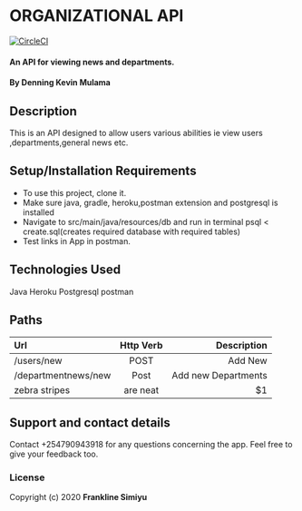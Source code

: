 # ORGANIZATIONAL API
[![CircleCI](https://circleci.com/gh/DENNINGKEVIN/OrganizationalAPI.svg?style=svg)](https://circleci.com/gh/DENNINGKEVIN/OrganizationalAPI)
#### An API for viewing news and departments.
#### By **Denning Kevin Mulama**

## Description
This is an API designed to allow users various abilities ie view users ,departments,general news etc.

## Setup/Installation Requirements
* To use this project, clone it.
* Make sure java, gradle, heroku,postman extension and postgresql is installed
* Navigate to src/main/java/resources/db and run in terminal psql < create.sql(creates required database with required tables)
* Test links in App in postman.
## Technologies Used
Java
Heroku
Postgresql
postman

## Paths
| Url  | Http Verb  | Description |
| :------------ |:---------------:| -----:|
| /users/new    | POST | Add New  |
| /departmentnews/new     | Post        |   Add new Departments |
| zebra stripes | are neat        |    $1 |

## Support and contact details
Contact +254790943918 for any questions concerning the app. Feel free to give your feedback too.
### License


Copyright (c) 2020 **Frankline Simiyu**
